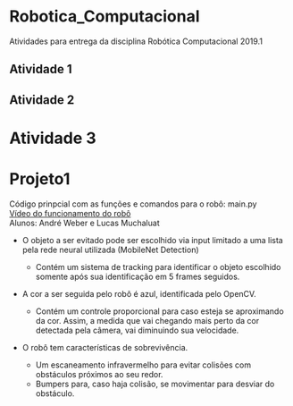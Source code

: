# Robotica_Computacional
Atividades para entrega da disciplina Robótica Computacional 2019.1
## Atividade 1
## Atividade 2
# Atividade 3
# Projeto1
Código prinpcial com as funções e comandos para o robô: main.py <br />
[Vídeo do funcionamento do robô](https://youtu.be/hs9sVoCzdCU) <br />
Alunos: André Weber e Lucas Muchaluat <br />


* O objeto a ser evitado pode ser escolhido via input limitado a uma lista pela rede neural utilizada (MobileNet Detection)
  * Contém um sistema de tracking para identificar o objeto escolhido somente após sua identificação em 5 frames seguidos.

* A cor a ser seguida pelo robô é azul, identificada pelo OpenCV.
  * Contém um controle proporcional para caso esteja se aproximando da cor. Assim, a medida que vai chegando mais perto da cor detectada pela câmera, vai diminuindo sua velocidade.

* O robô tem características de sobrevivência.
  * Um escaneamento infravermelho para evitar colisões com obstáculos próximos ao seu redor.
  * Bumpers para, caso haja colisão, se movimentar para desviar do obstáculo.
